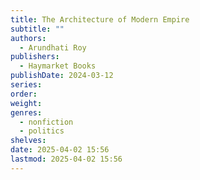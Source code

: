 ```yaml
---
title: The Architecture of Modern Empire
subtitle: ""
authors:
  - Arundhati Roy
publishers:
  - Haymarket Books
publishDate: 2024-03-12
series: 
order: 
weight: 
genres:
  - nonfiction
  - politics
shelves: 
date: 2025-04-02 15:56
lastmod: 2025-04-02 15:56
---
```

